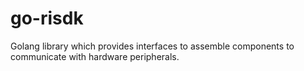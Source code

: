 # go-risdk
Golang library which provides interfaces to assemble components to communicate with hardware peripherals.
